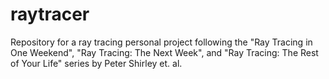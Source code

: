 # raytracer
Repository for a ray tracing personal project following the "Ray Tracing in One Weekend", "Ray Tracing: The Next Week", and "Ray Tracing: The Rest of Your Life" series by Peter Shirley et. al.
